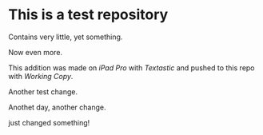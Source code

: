 This is a test repository
=========================

Contains very little, yet something.

Now even more.

This addition was made on *iPad Pro* with *Textastic* and pushed to this repo with *Working Copy*.

Another test change.

Anothet day, another change.

just changed something!
